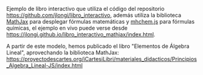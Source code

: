 Ejemplo de libro interactivo que utiliza el código del repositorio
https://github.com/jlongi/libro_interactivo, además utiliza la biblioteca [MathJax](https://www.mathjax.org/) para desplegar fórmulas matemáticas y [mhchem.js](https://mhchem.github.io/MathJax-mhchem/) para fórmulas químicas, el ejemplo en vivo puede verse desde https://jlongi.github.io/libro_interactivo_mathjax/index.html.

A partir de este modelo, hemos publicado el libro "Elementos de Álgebra Lineal", aprovechando la biblioteca MathJax:
https://proyectodescartes.org/iCartesiLibri/materiales_didacticos/Principios_Algebra_Lineal-JS/index.html
